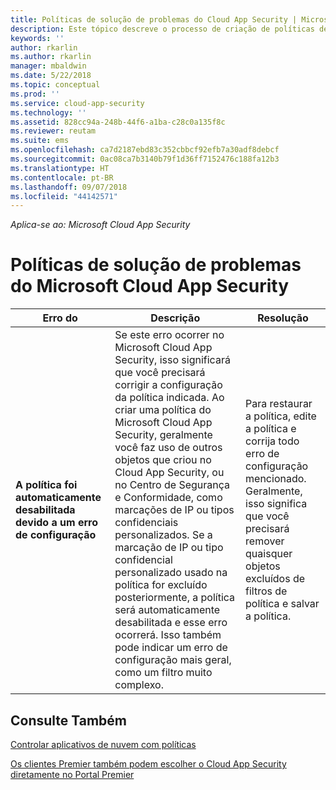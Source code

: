 ```yaml
---
title: Políticas de solução de problemas do Cloud App Security | Microsoft Docs
description: Este tópico descreve o processo de criação de políticas de solução de problemas no Cloud App Security.
keywords: ''
author: rkarlin
ms.author: rkarlin
manager: mbaldwin
ms.date: 5/22/2018
ms.topic: conceptual
ms.prod: ''
ms.service: cloud-app-security
ms.technology: ''
ms.assetid: 828cc94a-248b-44f6-a1ba-c28c0a135f8c
ms.reviewer: reutam
ms.suite: ems
ms.openlocfilehash: ca7d2187ebd83c352cbbcf92efb7a30adf8debcf
ms.sourcegitcommit: 0ac08ca7b3140b79f1d36ff7152476c188fa12b3
ms.translationtype: HT
ms.contentlocale: pt-BR
ms.lasthandoff: 09/07/2018
ms.locfileid: "44142571"
---
```

*Aplica-se ao: Microsoft Cloud App Security*


# <a name="troubleshooting-microsoft-cloud-app-security-policies"></a>Políticas de solução de problemas do Microsoft Cloud App Security

|Erro do|Descrição|Resolução|
|----|----|----|
| **A política <policy name> foi automaticamente desabilitada devido a um erro de configuração**|Se este erro ocorrer no Microsoft Cloud App Security, isso significará que você precisará corrigir a configuração da política indicada. Ao criar uma política do Microsoft Cloud App Security, geralmente você faz uso de outros objetos que criou no Cloud App Security, ou no Centro de Segurança e Conformidade, como marcações de IP ou tipos confidenciais personalizados. Se a marcação de IP ou tipo confidencial personalizado usado na política for excluído posteriormente, a política será automaticamente desabilitada e esse erro ocorrerá. Isso também pode indicar um erro de configuração mais geral, como um filtro muito complexo. |Para restaurar a política, edite a política e corrija todo erro de configuração mencionado. Geralmente, isso significa que você precisará remover quaisquer objetos excluídos de filtros de política e salvar a política.|



## <a name="see-also"></a>Consulte Também
[Controlar aplicativos de nuvem com políticas](control-cloud-apps-with-policies.md)

[Os clientes Premier também podem escolher o Cloud App Security diretamente no Portal Premier](https://premier.microsoft.com/)


